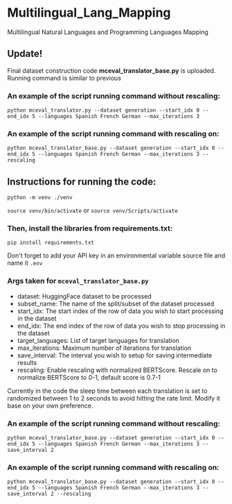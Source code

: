 # Multilingual_Lang_Mapping
Multilingual Natural Languages and Programming Languages Mapping

## Update!
Final dataset construction code **mceval_translator_base.py** is uploaded. Running command is similar to previous

### An example of the script running command without rescaling:
`python mceval_translator.py --dataset generation --start_idx 0 --end_idx 5 --languages Spanish French German --max_iterations 3`

### An example of the script running command with rescaling on:
`python mceval_translator_base.py --dataset generation --start_idx 0 --end_idx 5 --languages Spanish French German --max_iterations 3 --rescaling`

## Instructions for running the code:
`python -m venv ./venv`

`source venv/bin/activate` or `source venv/Scripts/activate`

### Then, install the libraries from requirements.txt:
`pip install requirements.txt`

Don't forget to add your API key in an environmental variable source file and name it `.env`

### Args taken for `mceval_translator_base.py`
- dataset: HuggingFace dataset to be processed
- subset_name: The name of the split/subset of the dataset processed
- start_idx: The start index of the row of data you wish to start processing in the dataset
- end_idx: The end index of the row of data you wish to stop processing in the dataset
- target_languages: List of target languages for translation
- max_iterations: Maximum number of iterations for translation
- save_interval: The interval you wish to setup for saving intermediate results
- rescaling: Enable rescaling with normalized BERTScore. Rescale on to normalize BERTScore to 0-1, default score is 0.7-1

Currently in the code the sleep time between each translation is set to randomized between 1 to 2 seconds to avoid hitting the rate limit. Modify it base on your own preference.

### An example of the script running command without rescaling:
`python mceval_translator_base.py --dataset generation --start_idx 0 --end_idx 5 --languages Spanish French German --max_iterations 3 --save_interval 2`

### An example of the script running command with rescaling on:
`python mceval_translator_base.py --dataset generation --start_idx 0 --end_idx 5 --languages Spanish French German --max_iterations 3 --save_interval 2 --rescaling`
